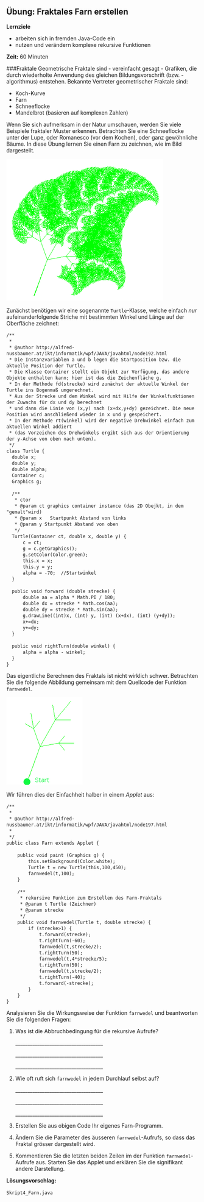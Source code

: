 ## Übung: Fraktales Farn erstellen

**Lernziele**

* arbeiten sich in fremden Java-Code ein 
* nutzen und verändern komplexe rekursive Funktionen

**Zeit:** 60 Minuten

###Fraktale
Geometrische Fraktale sind - vereinfacht gesagt - Grafiken, die durch wiederholte Anwendung des gleichen Bildungsvorschrift (bzw. -algorithmus) entstehen. Bekannte Vertreter geometrischer Fraktale sind:

* Koch-Kurve
* Farn
* Schneeflocke
* Mandelbrot (basieren auf komplexen Zahlen)

Wenn Sie sich aufmerksam in der Natur umschauen, werden Sie viele Beispiele fraktaler Muster erkennen. Betrachten Sie eine Schneeflocke unter der Lupe, oder Romanesco (vor dem Kochen), oder ganz gewöhnliche Bäume. In diese Übung lernen Sie einen Farn zu zeichnen, wie im Bild dargestellt.

![Fraktales Farn](media/farn.png)

Zunächst benötigen wir eine sogenannte `Turtle`-Klasse, welche einfach *nur* aufeinanderfolgende Striche mit bestimmten Winkel und Länge auf der Oberfläche zeichnet:

~~~~~~~~~~~~~~~~~~~~~~
/**
 * 
 * @author http://alfred-nussbaumer.at/ikt/informatik/wpf/JAVA/javahtml/node192.html
 * Die Instanzvariablen a und b legen die Startposition bzw. die aktuelle Position der Turtle. 
 * Die Klasse Container stellt ein Objekt zur Verfügung, das andere Objekte enthalten kann; hier ist das die Zeichenfläche g. 
 * In der Methode fd(strecke) wird zunächst der aktuelle Winkel der Turtle ins Bogenmaß umgerechnet. 
 * Aus der Strecke und dem Winkel wird mit Hilfe der Winkelfunktionen der Zuwachs für dx und dy berechnet 
 * und dann die Linie von (x,y) nach (x+dx,y+dy) gezeichnet. Die neue Position wird anschließend wieder in x und y gespeichert. 
 * In der Methode rt(winkel) wird der negative Drehwinkel einfach zum aktuellen Winkel addiert 
 * (das Vorzeichen des Drehwinkels ergibt sich aus der Orientierung der y-Achse von oben nach unten).
 */
class Turtle {
  double x;
  double y;
  double alpha;
  Container c;
  Graphics g;

  /**
   * ctor
   * @param ct graphics container instance (das 2D Obejkt, in dem "gemalt"wird)
   * @param x	Startpunkt Abstand von links
   * @param y Startpunkt Abstand von oben
   */
  Turtle(Container ct, double x, double y) {
      c = ct;
      g = c.getGraphics();
      g.setColor(Color.green);
      this.x = x;
      this.y = y;
      alpha = -70;	//Startwinkel
  }

  public void forward (double strecke) {
      double aa = alpha * Math.PI / 180;
      double dx = strecke * Math.cos(aa);
      double dy = strecke * Math.sin(aa);
      g.drawLine((int)x, (int) y, (int) (x+dx), (int) (y+dy));
      x+=dx;
      y+=dy;
  }

  public void rightTurn(double winkel) {
      alpha = alpha - winkel;
  }
}
~~~~~~~~~~~~~~~~~~~~~~

Das eigentliche Berechnen des Fraktals ist nicht wirklich schwer. Betrachten Sie die folgende Abbildung gemeinsam mit dem Quellcode der Funktion `farnwedel`.

![Farn-Fraktal mit 3 Rekursionsstufen](media/farn_simple.png)

Wir führen dies der Einfachheit halber in einem *Applet* aus:

~~~~~~~~~~~~~~~~~~~~~~~~~~~~~
/**
 * 
 * @author http://alfred-nussbaumer.at/ikt/informatik/wpf/JAVA/javahtml/node197.html
 *
 */
public class Farn extends Applet {

    public void paint (Graphics g) {
    	this.setBackground(Color.white);
        Turtle t = new Turtle(this,100,450);
        farnwedel(t,100);
    }

    /**
     * rekursive Funktion zum Erstellen des Farn-Fraktals
     * @param t Turtle (Zeichner)
     * @param strecke 
     */
    public void farnwedel(Turtle t, double strecke) {
        if (strecke>1) {
            t.forward(strecke);
            t.rightTurn(-60);
            farnwedel(t,strecke/2);
            t.rightTurn(50);
            farnwedel(t,4*strecke/5);
            t.rightTurn(50);
            farnwedel(t,strecke/2);
            t.rightTurn(-40);
            t.forward(-strecke);
        }
    }
}
~~~~~~~~~~~~~~~~~~~~~~~~~~~~~

Analysieren Sie die Wirkungsweise der Funktion `farnwedel` und beantworten Sie die folgenden Fragen:

1. Was ist die Abbruchbedingung für die rekursive Aufrufe?

	\_\_\_\_\_\_\_\_\_\_\_\_\_\_\_\_\_\_\_\_\_\_\_\_\_\_\_\_\_\_\_\_\_\_\_\_
	
	\_\_\_\_\_\_\_\_\_\_\_\_\_\_\_\_\_\_\_\_\_\_\_\_\_\_\_\_\_\_\_\_\_\_\_\_

	\_\_\_\_\_\_\_\_\_\_\_\_\_\_\_\_\_\_\_\_\_\_\_\_\_\_\_\_\_\_\_\_\_\_\_\_

2. Wie oft ruft sich `farnwedel` in jedem Durchlauf selbst auf?

	\_\_\_\_\_\_\_\_\_\_\_\_\_\_\_\_\_\_\_\_\_\_\_\_\_\_\_\_\_\_\_\_\_\_\_\_
	
	\_\_\_\_\_\_\_\_\_\_\_\_\_\_\_\_\_\_\_\_\_\_\_\_\_\_\_\_\_\_\_\_\_\_\_\_

	\_\_\_\_\_\_\_\_\_\_\_\_\_\_\_\_\_\_\_\_\_\_\_\_\_\_\_\_\_\_\_\_\_\_\_\_

3. Erstellen Sie aus obigen Code Ihr eigenes Farn-Programm.

3. Ändern Sie die Parameter des äusseren `farnwedel`-Aufrufs, so dass das Fraktal grösser dargestellt wird.

4. Kommentieren Sie die letzten beiden Zeilen im der Funktion `farnwedel`-Aufrufe aus. Starten Sie das Applet und erklären Sie die signifikant andere Darstellung.   

**Lösungsvorschlag:**

`Skript4_Farn.java`

